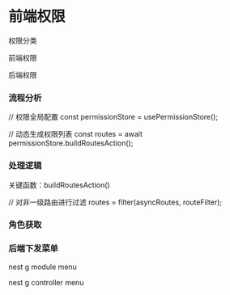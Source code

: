 # 前端权限

权限分类

前端权限

后端权限

### 流程分析

// 权限全局配置
const permissionStore = usePermissionStore();

// 动态生成权限列表
const routes = await permissionStore.buildRoutesAction();

### 处理逻辑

关键函数：buildRoutesAction()

// 对非一级路由进行过滤
routes = filter(asyncRoutes, routeFilter);

### 角色获取

### 后端下发菜单

nest g module menu

nest g controller menu
